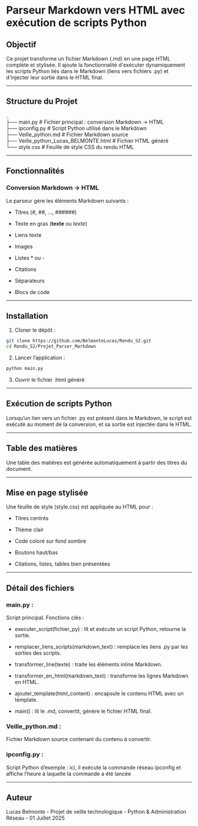 # Parseur Markdown vers HTML avec exécution de scripts Python

## Objectif

Ce projet transforme un fichier Markdown (.md) en une page HTML complète et stylisée. Il ajoute la fonctionnalité d'exécuter dynamiquement les scripts Python liés dans le Markdown (liens vers fichiers .py) et d'injecter leur sortie dans le HTML final.

---

## Structure du Projet

 .  
├── main.py               # Fichier principal : conversion Markdown → HTML  
├── ipconfig.py        # Script Python utilisé dans le Markdown  
├── Veille_python.md         # Fichier Markdown source  
├── Veille_python_Lucas_BELMONTE.html  # Fichier HTML généré  
└── style.css                # Feuille de style CSS du rendu HTML

---

## Fonctionnalités

### Conversion Markdown → HTML

Le parseur gère les éléments Markdown suivants :

- Titres (#, ##, ..., ######)

- Texte en gras (**texte** ou _texte_)

- Liens texte

- Images 

- Listes * ou -

- Citations  

- Séparateurs 

- Blocs de code

---

## Installation

1. Cloner le dépôt :

```bash
git clone https://github.com/BelmonteLucas/Rendu_S2.git
cd Rendu_S2/Projet_Parser_Markdown
```

2. Lancer l’application :

```bash
python main.py
```

3. Ouvrir le fichier .html généré

---

## Exécution de scripts Python

Lorsqu’un lien vers un fichier .py est présent dans le Markdown, le script est exécuté au moment de la conversion, et sa sortie est injectée dans le HTML.

---

## Table des matières

Une table des matières est générée automatiquement à partir des titres du document.

---

## Mise en page stylisée

Une feuille de style (style.css) est appliquée au HTML pour :

- Titres centrés

- Thème clair

- Code coloré sur fond sombre

- Boutons haut/bas

- Citations, listes, tables bien présentées

---

## Détail des fichiers

### main.py :

Script principal. Fonctions clés :

- executer_script(fichier_py) : lit et exécute un script Python, retourne la sortie.

- remplacer_liens_scripts(markdown_text) : remplace les liens .py par les sorties des scripts.

- transformer_line(texte) : traite les éléments inline Markdown.

- transformer_en_html(markdown_text) : transforme les lignes Markdown en HTML.

- ajouter_template(html_content) : encapsule le contenu HTML avec un template.

- main() : lit le .md, convertit, génère le fichier HTML final.

### Veille_python.md :

Fichier Markdown source contenant du contenu à convertir.

### ipconfig.py :

Script Python d’exemple : ici, il exécute la commande réseau ipconfig et affiche l’heure à laquelle la commande a été lancée

---

## Auteur

Lucas Belmonte - Projet de veille technologique - Python & Administration Réseau - 01 Juillet 2025


